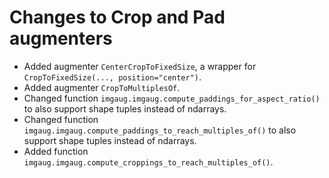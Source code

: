 # Changes to Crop and Pad augmenters

* Added augmenter `CenterCropToFixedSize`, a wrapper
  for `CropToFixedSize(..., position="center")`.
* Added augmenter `CropToMultiplesOf`.
* Changed function `imgaug.imgaug.compute_paddings_for_aspect_ratio()`
  to also support shape tuples instead of ndarrays.
* Changed function `imgaug.imgaug.compute_paddings_to_reach_multiples_of()`
  to also support shape tuples instead of ndarrays.
* Added function `imgaug.imgaug.compute_croppings_to_reach_multiples_of()`.
